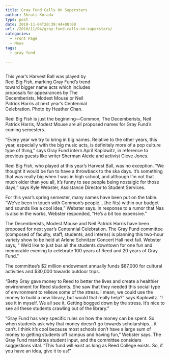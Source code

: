 ```yaml
---
title: Gray Fund Calls On Superstars
author: Shruti Korada
type: post
date: 2010-11-04T20:39:44+00:00
url: /2010/11/04/gray-fund-calls-on-superstars/
categories:
  - Front Page
  - News
tags:
  - gray fund

---
```

<div id="attachment_458" style="width: 270px" class="wp-caption alignleft">
  <a href="https://i2.wp.com/www.reedquest.org/wp-content/uploads/2010/11/Harvest-Ball.jpg"><img class="size-full wp-image-458   " title="Harvest Ball" src="https://i2.wp.com/www.reedquest.org/wp-content/uploads/2010/11/Harvest-Ball.jpg?resize=260%2C173" alt="" data-recalc-dims="1" /></a>
  
  <p class="wp-caption-text">
    This year’s Harvest Ball was played by Reel Big Fish, marking Gray Fund’s trend toward bigger name acts which includes proposals for appearances by The Decemberists, Modest Mouse or Neil Patrick Harris at next year’s Centennial Celebration. Photo by Heather Chan.
  </p>
</div>

Reel Big Fish is just the beginning—Common, The Decemberists, Neil Patrick Harris, Modest Mouse are all proposed names for Gray Fund’s coming semesters.

“Every year we try to bring in big names. Relative to the other years, this year, especially with the big music acts, is definitely more of a pop culture type of thing,” says Gray Fund intern April Kaplowitz, in reference to previous guests like writer Sherman Alexie and activist Cleve Jones.

Reel Big Fish, who played at this year’s Harvest Ball, was no exception. “We thought it would be fun to have a throwback to the ska days. It’s something that was really big when I was in high school, and although I’m not that much older than you all, it’s funny to see people being nostalgic for those days,” says Kyle Webster, Assistance Director to Student Services.

For this year’s spring semester, many names have been put on the table. “We’ve been in touch with Common’s people… [he fits] within our budget and sounds like a cool idea,” Webster says. In response to a rumor that Nas is also in the works, Webster responded, “He’s a bit too expensive.”

The Decemberists, Modest Mouse and Neil Patrick Harris have been proposed for next year’s Centennial Celebration. The Gray Fund committee (composed of faculty, staff, students, and interns) is planning this two-hour variety show to be held at Arlene Schnitzer Concert Hall next fall. Webster says, “ We’d like to just bus all the students downtown for one fun and memorable evening to celebrate 100 years of Reed and 20 years of Gray Fund.”

The committee’s $2 million endowment annually funds $87,000 for cultural activities and $30,000 towards outdoor trips.

“Betty Gray gave money to Reed to better the lives and create a healthier environment for Reed students. She saw that they needed this social type of environment to relieve some of the stress. I mean, we could use the money to build a new library, but would that really help?” says Kaplowitz. “I see it in myself. We all see it. Getting bogged down by the stress. It’s nice to see all these students crawling out of the library.”

“Gray Fund has very specific rules on how the money can be spent. So when students ask why that money doesn’t go towards scholarships&#8230; it can’t. I think it’s cool because most schools don’t have a large sum of money to getting students off campus and having fun,” Webster says. The Gray Fund mandates student input, and the committee considers suggestions vital. “This fund will exist as long as Reed College exists. So, if you have an idea, give it to us!”